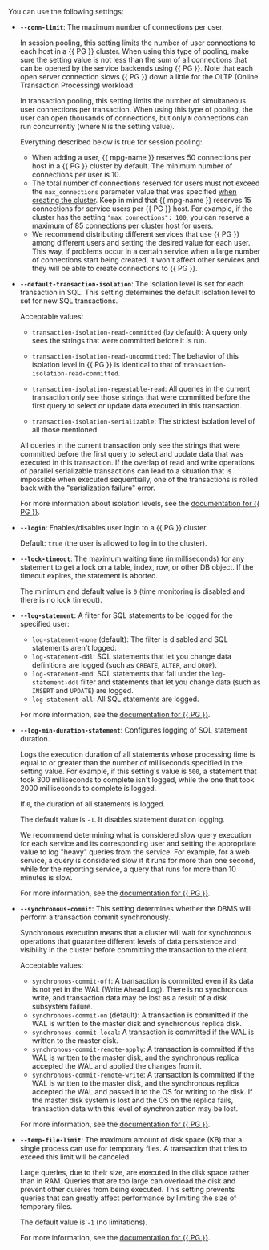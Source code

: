 You can use the following settings:

- **`--сonn-limit`**: The maximum number of connections per user.

  In session pooling, this setting limits the number of user connections to each host in a {{ PG }} cluster.
  When using this type of pooling, make sure the setting value is not less than the sum of all connections that can be opened by the service backends using {{ PG }}. Note that each open server connection slows {{ PG }} down a little for the OLTP (Online Transaction Processing) workload.

  In transaction pooling, this setting limits the number of simultaneous user connections per transaction. When using this type of pooling, the user can open thousands of connections, but only `N` connections can run concurrently (where `N` is the setting value).

  Everything described below is true for session pooling:
  - When adding a user, {{ mpg-name }} reserves 50 connections per host in a {{ PG }} cluster by default. The minimum number of connections per user is 10.
  - The total number of connections reserved for users must not exceed the `max_connections` parameter value that was specified [when creating the cluster](../../managed-postgresql/operations/cluster-create.md). Keep in mind that {{ mpg-name }} reserves 15 connections for service users per {{ PG }} host. For example, if the cluster has the setting `"max_connections": 100`, you can reserve a maximum of 85 connections per cluster host for users.
  - We recommend distributing different services that use {{ PG }} among different users and setting the desired value for each user.
  This way, if problems occur in a certain service when a large number of connections start being created, it won't affect other services and they will be able to create connections to {{ PG }}.

- **`--default-transaction-isolation`**: The isolation level is set for each transaction in SQL. This setting determines the default isolation level to set for new SQL transactions.

  Acceptable values:

  - `transaction-isolation-read-committed` (by default): A query only sees the strings that were committed before it is run.

  - `transaction-isolation-read-uncommitted`: The behavior of this isolation level in {{ PG }} is identical to that of `transaction-isolation-read-committed`.

  - `transaction-isolation-repeatable-read`: All queries in the current transaction only see those strings that were committed before the first query to select or update data executed in this transaction.

  - `transaction-isolation-serializable`: The strictest isolation level of all those mentioned.

  All queries in the current transaction only see the strings that were committed before the first query to select and update data that was executed in this transaction. If the overlap of read and write operations of parallel serializable transactions can lead to a situation that is impossible when executed sequentially, one of the transactions is rolled back with the "serialization failure" error.

  For more information about isolation levels, see the [documentation for {{ PG }}](https://www.postgresql.org/docs/current/transaction-iso.html).

- **`--login`**: Enables/disables user login to a {{ PG }} cluster.

  Default: `true` (the user is allowed to log in to the cluster).

- **`--lock-timeout`**: The maximum waiting time (in milliseconds) for any statement to get a lock on a table, index, row, or other DB object. If the timeout expires, the statement is aborted.

  The minimum and default value is `0` (time monitoring is disabled and there is no lock timeout).

- **`--log-statement`**: A filter for SQL statements to be logged for the specified user:
  - `log-statement-none` (default): The filter is disabled and SQL statements aren't logged.
  - `log-statement-ddl`: SQL statements that let you change data definitions are logged (such as `CREATE`, `ALTER`, and `DROP`).
  - `log-statement-mod`: SQL statements that fall under the `log-statement-ddl` filter and statements that let you change data (such as `INSERT` and `UPDATE`) are logged.
  - `log-statement-all`: All SQL statements are logged.

  For more information, see the [documentation for {{ PG }}](https://www.postgresql.org/docs/current/runtime-config-logging.html).

- **`--log-min-duration-statement`**: Configures logging of SQL statement duration.

  Logs the execution duration of all statements whose processing time is equal to or greater than the number of milliseconds specified in the setting value. For example, if this setting's value is `500`, a statement that took 300 milliseconds to complete isn't logged, while the one that took 2000 milliseconds to complete is logged.

  If `0`, the duration of all statements is logged.

  The default value is `-1`. It disables statement duration logging.

  We recommend determining what is considered slow query execution for each service and its corresponding user and setting the appropriate value to log "heavy" queries from the service. For example, for a web service, a query is considered slow if it runs for more than one second, while for the reporting service, a query that runs for more than 10 minutes is slow.

  For more information, see the [documentation for {{ PG }}](https://www.postgresql.org/docs/current/runtime-config-logging.html).

- **`--synchronous-commit`**: This setting determines whether the DBMS will perform a transaction commit synchronously.

  Synchronous execution means that a cluster will wait for synchronous operations that guarantee different levels of data persistence and visibility in the cluster before committing the transaction to the client.

  Acceptable values:
  - `synchronous-commit-off`: A transaction is committed even if its data is not yet in the WAL (Write Ahead Log). There is no synchronous write, and transaction data may be lost as a result of a disk subsystem failure.
  - `synchronous-commit-on` (default): A transaction is committed if the WAL is written to the master disk and synchronous replica disk.
  - `synchronous-commit-local`: A transaction is committed if the WAL is written to the master disk.
  - `synchronous-commit-remote-apply`: A transaction is committed if the WAL is written to the master disk, and the synchronous replica accepted the WAL and applied the changes from it.
  - `synchronous-commit-remote-write`: A transaction is committed if the WAL is written to the master disk, and the synchronous replica accepted the WAL and passed it to the OS for writing to the disk. If the master disk system is lost and the OS on the replica fails, transaction data with this level of synchronization may be lost.

  For more information, see the [documentation for {{ PG }}](https://www.postgresql.org/docs/current/runtime-config-wal.html#GUC-SYNCHRONOUS-COMMIT).

- **`--temp-file-limit`**: The maximum amount of disk space (KB) that a single process can use for temporary files. A transaction that tries to exceed this limit will be canceled.

  Large queries, due to their size, are executed in the disk space rather than in RAM. Queries that are too large can overload the disk and prevent other quieres from being executed. This setting prevents queries that can greatly affect performance by limiting the size of temporary files.

  The default value is `-1` (no limitations).

  For more information, see the [documentation for {{ PG }}](https://www.postgresql.org/docs/current/runtime-config-resource.html).

